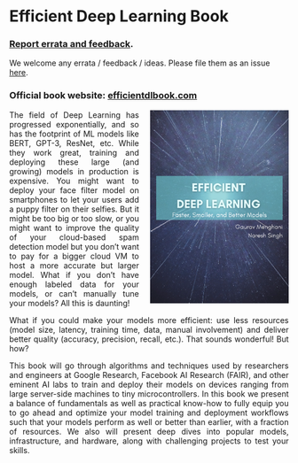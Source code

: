 # Efficient Deep Learning Book

### [Report errata and feedback](https://github.com/EfficientDL/book/issues).

We welcome any errata / feedback / ideas. Please file them as an issue [here](https://github.com/EfficientDL/book/issues).

### Official book website: [efficientdlbook.com](https://efficientdlbook.com) ###


<img src="images/book-cover.png" alt="Efficient Deep Learning book cover" 
  style="float:right;width:250px;margin-left:20px;margin-bottom:20px;">

<p align="justify">
The field of Deep Learning has progressed exponentially, and so has the footprint of ML models like BERT, GPT-3, ResNet, etc. While they work great, training and deploying these large (and growing) models in production is expensive. You might want to deploy your face filter model on smartphones to let your users add a puppy filter on their selfies. But it might be too big or too slow, or you might want to improve the quality of your cloud-based spam detection model but you don’t want to pay for a bigger cloud VM to host a more accurate but larger model. What if you don’t have enough labeled data for your models, or can’t manually tune your models? All this is daunting!
</p>

<p align="justify">
What if you could make your models more efficient: use less resources (model size, latency, training time, data, manual involvement) and deliver better quality (accuracy, precision, recall, etc.). That sounds wonderful! But how?
</p> 

<p align="justify">
This book will go through algorithms and techniques used by researchers and engineers at Google Research, Facebook AI Research (FAIR), and other eminent AI labs to train and deploy their models on devices ranging from large server-side machines to tiny microcontrollers. In this book we present a balance of fundamentals as well as practical know-how to fully equip you to go ahead and optimize your model training and deployment workflows such that your models perform as well or better than earlier, with a fraction of resources. We also will present deep dives into popular models, infrastructure, and hardware, along with challenging projects to test your skills.
</p>

